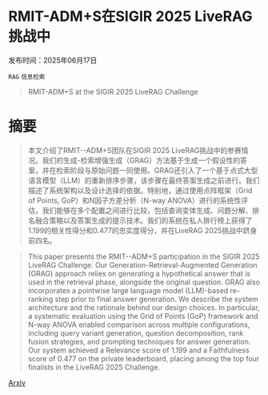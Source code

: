 # RMIT-ADM+S在SIGIR 2025 LiveRAG挑战中

发布时间：2025年06月17日

`RAG` `信息检索`

> RMIT-ADM+S at the SIGIR 2025 LiveRAG Challenge

# 摘要

> 本文介绍了RMIT--ADM+S团队在SIGIR 2025 LiveRAG挑战中的参赛情况。我们的生成-检索增强生成（GRAG）方法基于生成一个假设性的答案，并在检索阶段与原始问题一同使用。GRAG还引入了一个基于点式大型语言模型（LLM）的重新排序步骤，该步骤在最终答案生成之前进行。我们描述了系统架构以及设计选择的依据。特别地，通过使用点阵框架（Grid of Points, GoP）和N因子方差分析（N-way ANOVA）进行的系统性评估，我们能够在多个配置之间进行比较，包括查询变体生成、问题分解、排名融合策略以及答案生成的提示技术。我们的系统在私人排行榜上获得了1.199的相关性得分和0.477的忠实度得分，并在LiveRAG 2025挑战中跻身前四名。

> This paper presents the RMIT--ADM+S participation in the SIGIR 2025 LiveRAG Challenge. Our Generation-Retrieval-Augmented Generation (GRAG) approach relies on generating a hypothetical answer that is used in the retrieval phase, alongside the original question. GRAG also incorporates a pointwise large language model (LLM)-based re-ranking step prior to final answer generation. We describe the system architecture and the rationale behind our design choices. In particular, a systematic evaluation using the Grid of Points (GoP) framework and N-way ANOVA enabled comparison across multiple configurations, including query variant generation, question decomposition, rank fusion strategies, and prompting techniques for answer generation. Our system achieved a Relevance score of 1.199 and a Faithfulness score of 0.477 on the private leaderboard, placing among the top four finalists in the LiveRAG 2025 Challenge.

[Arxiv](https://arxiv.org/abs/2506.14516)
